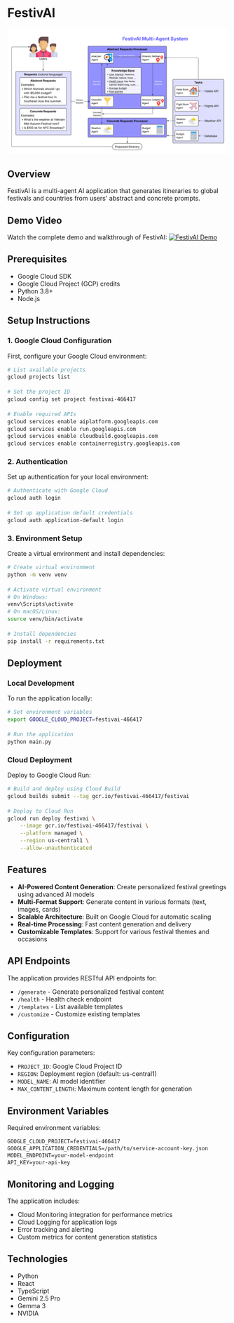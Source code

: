 # FestivAI

![architecture](frontend/public/uml-diagram.png)

## Overview

FestivAI is a multi-agent AI application that generates itineraries to global festivals and countries from users' abstract and concrete prompts.

## Demo Video
Watch the complete demo and walkthrough of FestivAI:
[![FestivAI Demo](https://img.youtube.com/vi/YOUR_VIDEO_ID/maxresdefault.jpg)](https://www.youtube.com/watch?v=YOUR_VIDEO_ID)

## Prerequisites

- Google Cloud SDK
- Google Cloud Project (GCP) credits
- Python 3.8+
- Node.js

## Setup Instructions

### 1. Google Cloud Configuration

First, configure your Google Cloud environment:

```bash
# List available projects
gcloud projects list

# Set the project ID
gcloud config set project festivai-466417

# Enable required APIs
gcloud services enable aiplatform.googleapis.com
gcloud services enable run.googleapis.com
gcloud services enable cloudbuild.googleapis.com
gcloud services enable containerregistry.googleapis.com
```

### 2. Authentication

Set up authentication for your local environment:

```bash
# Authenticate with Google Cloud
gcloud auth login

# Set up application default credentials
gcloud auth application-default login
```

### 3. Environment Setup

Create a virtual environment and install dependencies:

```bash
# Create virtual environment
python -m venv venv

# Activate virtual environment
# On Windows:
venv\Scripts\activate
# On macOS/Linux:
source venv/bin/activate

# Install dependencies
pip install -r requirements.txt
```

## Deployment

### Local Development

To run the application locally:

```bash
# Set environment variables
export GOOGLE_CLOUD_PROJECT=festivai-466417

# Run the application
python main.py
```

### Cloud Deployment

Deploy to Google Cloud Run:

```bash
# Build and deploy using Cloud Build
gcloud builds submit --tag gcr.io/festivai-466417/festivai

# Deploy to Cloud Run
gcloud run deploy festivai \
    --image gcr.io/festivai-466417/festivai \
    --platform managed \
    --region us-central1 \
    --allow-unauthenticated
```

## Features

- **AI-Powered Content Generation**: Create personalized festival greetings using advanced AI models
- **Multi-Format Support**: Generate content in various formats (text, images, cards)
- **Scalable Architecture**: Built on Google Cloud for automatic scaling
- **Real-time Processing**: Fast content generation and delivery
- **Customizable Templates**: Support for various festival themes and occasions

## API Endpoints

The application provides RESTful API endpoints for:

- `/generate` - Generate personalized festival content
- `/health` - Health check endpoint
- `/templates` - List available templates
- `/customize` - Customize existing templates

## Configuration

Key configuration parameters:

- `PROJECT_ID`: Google Cloud Project ID
- `REGION`: Deployment region (default: us-central1)
- `MODEL_NAME`: AI model identifier
- `MAX_CONTENT_LENGTH`: Maximum content length for generation

## Environment Variables

Required environment variables:

```env
GOOGLE_CLOUD_PROJECT=festivai-466417
GOOGLE_APPLICATION_CREDENTIALS=/path/to/service-account-key.json
MODEL_ENDPOINT=your-model-endpoint
API_KEY=your-api-key
```

## Monitoring and Logging

The application includes:

- Cloud Monitoring integration for performance metrics
- Cloud Logging for application logs
- Error tracking and alerting
- Custom metrics for content generation statistics

## Technologies

- Python
- React
- TypeScript
- Gemini 2.5 Pro
- Gemma 3
- NVIDIA
